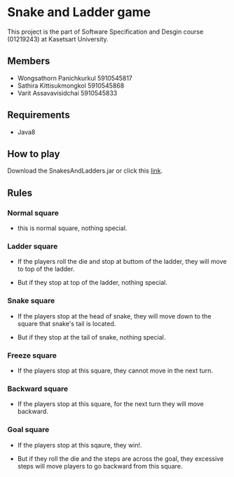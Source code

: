 # Snake and Ladder game 

This project is the part of Software Specification and Desgin course (01219243) at Kasetsart University.

## Members

- Wongsathorn Panichkurkul 5910545817
- Sathira Kittisukmongkol 5910545868
- Varit Assavavisidchai 5910545833

## Requirements

* Java8

## How to play

Download the SnakesAndLadders.jar or click this [link](SnakesAndLadders.jar).

## Rules

### Normal square 

- this is normal square, nothing special.

### Ladder square 

- If the players roll the die and stop at buttom of the ladder, they will move to top of the ladder. 

- But if they stop at top of the ladder, nothing special.

### Snake square 

- If the players stop at the head of snake, they will move down to the square that snake's tail is located. 

- But if they stop at the tail of snake, nothing special.

### Freeze square 

- If the players stop at this square, they cannot move in the next turn.

### Backward square 

- If the players stop at this square, for the next turn they will move backward.

### Goal square

- If the players stop at this sqaure, they win!. 

- But if they roll the die and the steps are across the goal, they excessive steps will move players to go backward from this square.


